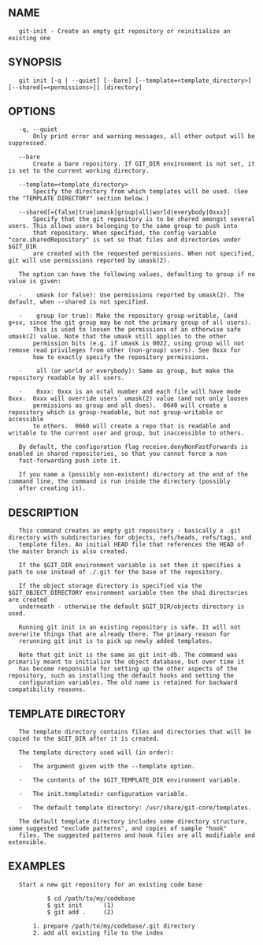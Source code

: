 ## NAME
       git-init - Create an empty git repository or reinitialize an existing one

## SYNOPSIS
       git init [-q | --quiet] [--bare] [--template=<template_directory>] [--shared[=<permissions>]] [directory]

## OPTIONS
       -q, --quiet
           Only print error and warning messages, all other output will be suppressed.

       --bare
           Create a bare repository. If GIT_DIR environment is not set, it is set to the current working directory.

       --template=<template_directory>
           Specify the directory from which templates will be used. (See the "TEMPLATE DIRECTORY" section below.)

       --shared[={false|true|umask|group|all|world|everybody|0xxx}]
           Specify that the git repository is to be shared amongst several users. This allows users belonging to the same group to push into
           that repository. When specified, the config variable "core.sharedRepository" is set so that files and directories under $GIT_DIR
           are created with the requested permissions. When not specified, git will use permissions reported by umask(2).

       The option can have the following values, defaulting to group if no value is given:

       ·    umask (or false): Use permissions reported by umask(2). The default, when --shared is not specified.

       ·    group (or true): Make the repository group-writable, (and g+sx, since the git group may be not the primary group of all users).
           This is used to loosen the permissions of an otherwise safe umask(2) value. Note that the umask still applies to the other
           permission bits (e.g. if umask is 0022, using group will not remove read privileges from other (non-group) users). See 0xxx for
           how to exactly specify the repository permissions.

       ·    all (or world or everybody): Same as group, but make the repository readable by all users.

       ·    0xxx: 0xxx is an octal number and each file will have mode 0xxx.  0xxx will override users´ umask(2) value (and not only loosen
           permissions as group and all does).  0640 will create a repository which is group-readable, but not group-writable or accessible
           to others.  0660 will create a repo that is readable and writable to the current user and group, but inaccessible to others.

       By default, the configuration flag receive.denyNonFastForwards is enabled in shared repositories, so that you cannot force a non
       fast-forwarding push into it.

       If you name a (possibly non-existent) directory at the end of the command line, the command is run inside the directory (possibly
       after creating it).

## DESCRIPTION
       This command creates an empty git repository - basically a .git directory with subdirectories for objects, refs/heads, refs/tags, and
       template files. An initial HEAD file that references the HEAD of the master branch is also created.

       If the $GIT_DIR environment variable is set then it specifies a path to use instead of ./.git for the base of the repository.

       If the object storage directory is specified via the $GIT_OBJECT_DIRECTORY environment variable then the sha1 directories are created
       underneath - otherwise the default $GIT_DIR/objects directory is used.

       Running git init in an existing repository is safe. It will not overwrite things that are already there. The primary reason for
       rerunning git init is to pick up newly added templates.

       Note that git init is the same as git init-db. The command was primarily meant to initialize the object database, but over time it
       has become responsible for setting up the other aspects of the repository, such as installing the default hooks and setting the
       configuration variables. The old name is retained for backward compatibility reasons.

## TEMPLATE DIRECTORY
       The template directory contains files and directories that will be copied to the $GIT_DIR after it is created.

       The template directory used will (in order):

       ·   The argument given with the --template option.

       ·   The contents of the $GIT_TEMPLATE_DIR environment variable.

       ·   The init.templatedir configuration variable.

       ·   The default template directory: /usr/share/git-core/templates.

       The default template directory includes some directory structure, some suggested "exclude patterns", and copies of sample "hook"
       files. The suggested patterns and hook files are all modifiable and extensible.

## EXAMPLES
       Start a new git repository for an existing code base

               $ cd /path/to/my/codebase
               $ git init      (1)
               $ git add .     (2)

           1. prepare /path/to/my/codebase/.git directory
           2. add all existing file to the index